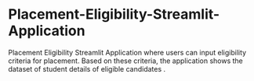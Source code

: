 # Placement-Eligibility-Streamlit-Application
Placement Eligibility Streamlit Application  where users can input eligibility criteria for placement. Based on these criteria, the application shows the dataset of student details of eligible candidates .

